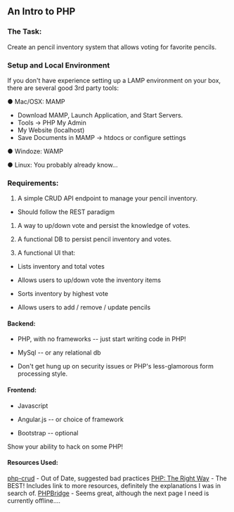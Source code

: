 ## An Intro to PHP

### The Task:

Create an pencil inventory system that allows voting for favorite pencils.

### Setup and Local Environment

If you don't have experience setting up a LAMP environment on your box, there are several good 3rd party tools:

● Mac/OSX: MAMP

  - Download MAMP, Launch Application, and Start Servers.
  - Tools -> PHP My Admin
  - My Website (localhost)
  - Save Documents in MAMP -> htdocs or configure settings

● Windoze: WAMP

● Linux: You probably already know...

### Requirements:

1. A simple CRUD API endpoint to manage your pencil inventory.

- Should follow the REST paradigm

1. A way to up/down vote and persist the knowledge of votes.

1. A functional DB to persist pencil inventory and votes.


1. A functional UI that:


 - Lists inventory and total votes

 - Allows users to up/down vote the inventory items

 - Sorts inventory by highest vote

 - Allows users to add / remove / update pencils

#### Backend:

- PHP, with no frameworks -- just start writing code in PHP!

- MySql -- or any relational db

- Don't get hung up on security issues or PHP's less-glamorous form processing style.

#### Frontend:

- Javascript

- Angular.js -- or choice of framework

- Bootstrap -- optional


Show your ability to hack on some PHP!

#### Resources Used:

[php-crud](http://www.codingcage.com/2014/12/simple-php-crud-operations-with-mysql.html) - Out of Date, suggested bad practices
[PHP: The Right Way](http://phptherightway.com) - The BEST! Includes link to more resources, definitely the explanations I was in search of.
[PHPBridge](http://phpbridge.org) - Seems great, although the next page I need is currently offline....
